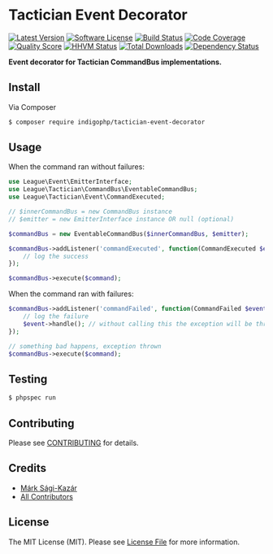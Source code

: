 # Tactician Event Decorator

[![Latest Version](https://img.shields.io/github/release/indigophp/tactician-event-decorator.svg?style=flat-square)](https://github.com/indigophp/tactician-event-decorator/releases)
[![Software License](https://img.shields.io/badge/license-MIT-brightgreen.svg?style=flat-square)](LICENSE)
[![Build Status](https://img.shields.io/travis/indigophp/tactician-event-decorator.svg?style=flat-square)](https://travis-ci.org/indigophp/tactician-event-decorator)
[![Code Coverage](https://img.shields.io/scrutinizer/coverage/g/indigophp/tactician-event-decorator.svg?style=flat-square)](https://scrutinizer-ci.com/g/indigophp/tactician-event-decorator)
[![Quality Score](https://img.shields.io/scrutinizer/g/indigophp/tactician-event-decorator.svg?style=flat-square)](https://scrutinizer-ci.com/g/indigophp/tactician-event-decorator)
[![HHVM Status](https://img.shields.io/hhvm/indigophp/tactician-event-decorator.svg?style=flat-square)](http://hhvm.h4cc.de/package/indigophp/tactician-event-decorator)
[![Total Downloads](https://img.shields.io/packagist/dt/indigophp/tactician-event-decorator.svg?style=flat-square)](https://packagist.org/packages/indigophp/tactician-event-decorator)
[![Dependency Status](https://img.shields.io/versioneye/d/php/indigophp:tactician-event-decorator.svg?style=flat-square)](https://www.versioneye.com/php/indigophp:tactician-event-decorator)

**Event decorator for Tactician CommandBus implementations.**


## Install

Via Composer

``` bash
$ composer require indigophp/tactician-event-decorator
```


## Usage

When the command ran without failures:

```php
use League\Event\EmitterInterface;
use League\Tactician\CommandBus\EventableCommandBus;
use League\Tactician\Event\CommandExecuted;

// $innerCommandBus = new CommandBus instance
// $emitter = new EmitterInterface instance OR null (optional)

$commandBus = new EventableCommandBus($innerCommandBus, $emitter);

$commandBus->addListener('commandExecuted', function(CommandExecuted $event) {
	// log the success
});

$commandBus->execute($command);
```


When the command ran with failures:
```php
$commandBus->addListener('commandFailed', function(CommandFailed $event) {
	// log the failure
	$event->handle(); // without calling this the exception will be thrown
});

// something bad happens, exception thrown
$commandBus->execute($command);
```


## Testing

``` bash
$ phpspec run
```


## Contributing

Please see [CONTRIBUTING](CONTRIBUTING.md) for details.


## Credits

- [Márk Sági-Kazár](https://github.com/sagikazarmark)
- [All Contributors](https://github.com/indigophp/tactician-event-decorator/contributors)


## License

The MIT License (MIT). Please see [License File](LICENSE) for more information.
